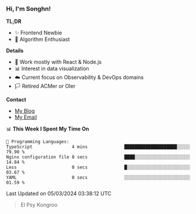 ### Hi, I'm Songhn!

**TL;DR**

- ✨ Frontend Newbie
- 🎈 Algorithm Enthusiast

**Details**

- 🎯 Work mostly with React & Node.js
- 📊 Interest in data visualization
- ☁️ Current focus on Observability & DevOps domains
- 🏳️ Retired ACMer or OIer

**Contact**
- [My Blog](https://blog.songhn.com)
- [My Email](mailto:songhn233@gmail.com)

<!--START_SECTION:waka-->
📊 **This Week I Spent My Time On** 

```text
💬 Programming Languages: 
TypeScript               4 mins              ████████████████████░░░░░   79.90 % 
Nginx configuration file 0 secs              ████░░░░░░░░░░░░░░░░░░░░░   14.84 % 
Less                     0 secs              █░░░░░░░░░░░░░░░░░░░░░░░░   03.67 % 
YAML                     0 secs              ░░░░░░░░░░░░░░░░░░░░░░░░░   01.59 % 
```


 Last Updated on 05/03/2024 03:38:12 UTC
<!--END_SECTION:waka-->

> El Psy Kongroo

